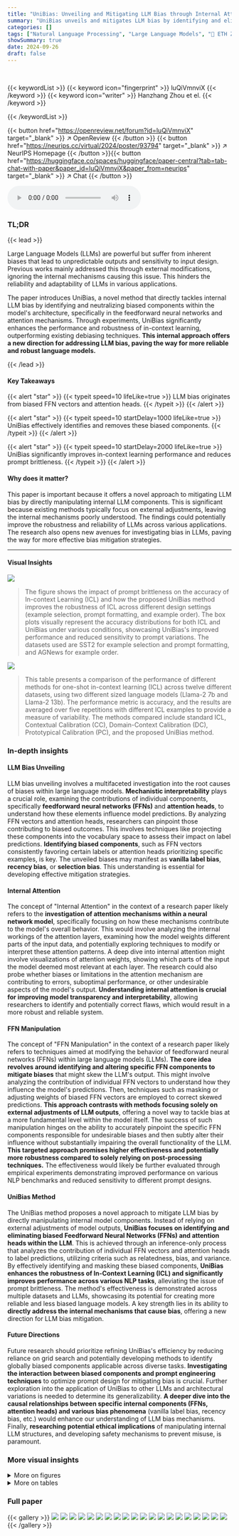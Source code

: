 ```yaml
---
title: "UniBias: Unveiling and Mitigating LLM Bias through Internal Attention and FFN Manipulation"
summary: "UniBias unveils and mitigates LLM bias by identifying and eliminating biased internal components (FFN vectors and attention heads), significantly improving in-context learning performance and robustne..."
categories: []
tags: ["Natural Language Processing", "Large Language Models", "🏢 ETH Zurich",]
showSummary: true
date: 2024-09-26
draft: false
---
```


<br>

{{< keywordList >}}
{{< keyword icon="fingerprint" >}} luQiVmnviX {{< /keyword >}}
{{< keyword icon="writer" >}} Hanzhang Zhou et el. {{< /keyword >}}
 
{{< /keywordList >}}

{{< button href="https://openreview.net/forum?id=luQiVmnviX" target="_blank" >}}
↗ OpenReview
{{< /button >}}
{{< button href="https://neurips.cc/virtual/2024/poster/93794" target="_blank" >}}
↗ NeurIPS Homepage
{{< /button >}}{{< button href="https://huggingface.co/spaces/huggingface/paper-central?tab=tab-chat-with-paper&paper_id=luQiVmnviX&paper_from=neurips" target="_blank" >}}
↗ Chat
{{< /button >}}



<audio controls>
    <source src="https://ai-paper-reviewer.com/luQiVmnviX/podcast.wav" type="audio/wav">
    Your browser does not support the audio element.
</audio>


### TL;DR


{{< lead >}}

Large Language Models (LLMs) are powerful but suffer from inherent biases that lead to unpredictable outputs and sensitivity to input design.  Previous works mainly addressed this through external modifications, ignoring the internal mechanisms causing this issue.  This hinders the reliability and adaptability of LLMs in various applications.

The paper introduces UniBias, a novel method that directly tackles internal LLM bias by identifying and neutralizing biased components within the model's architecture, specifically in the feedforward neural networks and attention mechanisms.  Through experiments, UniBias significantly enhances the performance and robustness of in-context learning, outperforming existing debiasing techniques.  **This internal approach offers a new direction for addressing LLM bias, paving the way for more reliable and robust language models.**

{{< /lead >}}


#### Key Takeaways

{{< alert "star" >}}
{{< typeit speed=10 lifeLike=true >}} LLM bias originates from biased FFN vectors and attention heads. {{< /typeit >}}
{{< /alert >}}

{{< alert "star" >}}
{{< typeit speed=10 startDelay=1000 lifeLike=true >}} UniBias effectively identifies and removes these biased components. {{< /typeit >}}
{{< /alert >}}

{{< alert "star" >}}
{{< typeit speed=10 startDelay=2000 lifeLike=true >}} UniBias significantly improves in-context learning performance and reduces prompt brittleness. {{< /typeit >}}
{{< /alert >}}

#### Why does it matter?
This paper is important because it offers a novel approach to mitigating LLM bias by directly manipulating internal LLM components. This is significant because existing methods typically focus on external adjustments, leaving the internal mechanisms poorly understood. The findings could potentially improve the robustness and reliability of LLMs across various applications.  The research also opens new avenues for investigating bias in LLMs, paving the way for more effective bias mitigation strategies.

------
#### Visual Insights



![](https://ai-paper-reviewer.com/luQiVmnviX/figures_1_1.jpg)

> The figure shows the impact of prompt brittleness on the accuracy of In-context Learning (ICL) and how the proposed UniBias method improves the robustness of ICL across different design settings (example selection, prompt formatting, and example order).  The box plots visually represent the accuracy distributions for both ICL and UniBias under various conditions, showcasing UniBias's improved performance and reduced sensitivity to prompt variations.  The datasets used are SST2 for example selection and prompt formatting, and AGNews for example order.





![](https://ai-paper-reviewer.com/luQiVmnviX/tables_7_1.jpg)

> This table presents a comparison of the performance of different methods for one-shot in-context learning (ICL) across twelve different datasets, using two different sized language models (Llama-2 7b and Llama-2 13b).  The performance metric is accuracy, and the results are averaged over five repetitions with different ICL examples to provide a measure of variability. The methods compared include standard ICL, Contextual Calibration (CC), Domain-Context Calibration (DC), Prototypical Calibration (PC), and the proposed UniBias method.





### In-depth insights


#### LLM Bias Unveiling
LLM bias unveiling involves a multifaceted investigation into the root causes of biases within large language models.  **Mechanistic interpretability** plays a crucial role, examining the contributions of individual components, specifically **feedforward neural networks (FFNs)** and **attention heads**, to understand how these elements influence model predictions.  By analyzing FFN vectors and attention heads, researchers can pinpoint those contributing to biased outcomes.  This involves techniques like projecting these components into the vocabulary space to assess their impact on label predictions.  **Identifying biased components**, such as FFN vectors consistently favoring certain labels or attention heads prioritizing specific examples, is key.  The unveiled biases may manifest as **vanilla label bias**, **recency bias**, or **selection bias**.  This understanding is essential for developing effective mitigation strategies.

#### Internal Attention
The concept of "Internal Attention" in the context of a research paper likely refers to the **investigation of attention mechanisms within a neural network model**, specifically focusing on how these mechanisms contribute to the model's overall behavior.  This would involve analyzing the internal workings of the attention layers, examining how the model weights different parts of the input data, and potentially exploring techniques to modify or interpret these attention patterns.  A deep dive into internal attention might involve visualizations of attention weights, showing which parts of the input the model deemed most relevant at each layer.  The research could also probe whether biases or limitations in the attention mechanism are contributing to errors, suboptimal performance, or other undesirable aspects of the model's output.  **Understanding internal attention is crucial for improving model transparency and interpretability**, allowing researchers to identify and potentially correct flaws, which would result in a more robust and reliable system.

#### FFN Manipulation
The concept of "FFN Manipulation" in the context of a research paper likely refers to techniques aimed at modifying the behavior of feedforward neural networks (FFNs) within large language models (LLMs).  **The core idea revolves around identifying and altering specific FFN components to mitigate biases** that might skew the LLM's output. This might involve analyzing the contribution of individual FFN vectors to understand how they influence the model's predictions.  Then, techniques such as masking or adjusting weights of biased FFN vectors are employed to correct skewed predictions. **This approach contrasts with methods focusing solely on external adjustments of LLM outputs**, offering a novel way to tackle bias at a more fundamental level within the model itself. The success of such manipulation hinges on the ability to accurately pinpoint the specific FFN components responsible for undesirable biases and then subtly alter their influence without substantially impairing the overall functionality of the LLM. **This targeted approach promises higher effectiveness and potentially more robustness compared to solely relying on post-processing techniques.**  The effectiveness would likely be further evaluated through empirical experiments demonstrating improved performance on various NLP benchmarks and reduced sensitivity to different prompt designs.

#### UniBias Method
The UniBias method proposes a novel approach to mitigate LLM bias by directly manipulating internal model components.  Instead of relying on external adjustments of model outputs, **UniBias focuses on identifying and eliminating biased Feedforward Neural Networks (FFNs) and attention heads within the LLM**. This is achieved through an inference-only process that analyzes the contribution of individual FFN vectors and attention heads to label predictions, utilizing criteria such as relatedness, bias, and variance. By effectively identifying and masking these biased components, **UniBias enhances the robustness of In-Context Learning (ICL) and significantly improves performance across various NLP tasks**, alleviating the issue of prompt brittleness.  The method's effectiveness is demonstrated across multiple datasets and LLMs, showcasing its potential for creating more reliable and less biased language models.  A key strength lies in its ability to **directly address the internal mechanisms that cause bias**, offering a new direction for LLM bias mitigation.

#### Future Directions
Future research should prioritize refining UniBias's efficiency by reducing reliance on grid search and potentially developing methods to identify globally biased components applicable across diverse tasks.  **Investigating the interaction between biased components and prompt engineering techniques** to optimize prompt design for mitigating bias is crucial.  Further exploration into the application of UniBias to other LLMs and architectural variations is needed to determine its generalizability.  **A deeper dive into the causal relationships between specific internal components (FFNs, attention heads) and various bias phenomena** (vanilla label bias, recency bias, etc.) would enhance our understanding of LLM bias mechanisms.  Finally, **researching potential ethical implications** of manipulating internal LLM structures, and developing safety mechanisms to prevent misuse, is paramount.


### More visual insights

<details>
<summary>More on figures
</summary>


![](https://ai-paper-reviewer.com/luQiVmnviX/figures_3_1.jpg)

> This figure shows the accumulated uncontextual FFN logits for different label names in a sentiment analysis task, along with their corresponding zero-shot prediction frequencies on the SST-2 dataset.  It demonstrates how the uncontextual accumulated FFN logits, reflecting the inherent bias of the LLM toward predicting certain label names without input context, correlate with prediction frequencies.  Labels with higher accumulated logits tend to have higher prediction frequencies.


![](https://ai-paper-reviewer.com/luQiVmnviX/figures_3_2.jpg)

> This figure shows the internal mechanism of recency bias in LLMs. It compares the behavior of a biased attention head (layer 16, head 29) and an unbiased attention head (layer 16, head 19) in terms of the attention weights assigned to examples at different positions and the label logits of the corresponding attention head's output. The biased attention head consistently assigns larger weights to the last example regardless of its label, demonstrating the recency bias. In contrast, the unbiased attention head assigns similar weights to both examples.


![](https://ai-paper-reviewer.com/luQiVmnviX/figures_4_1.jpg)

> This figure shows the internal mechanism of selection bias in LLMs. The leftmost subplot displays the accumulated FFN label logits, revealing an inherent bias favoring option A. The middle and rightmost subplots illustrate the attention weights assigned by a biased attention head (layer 24, head 29) to different option positions, both in the original and reversed option sequences.  The biased attention head consistently assigns higher weights to the first option, regardless of the ground truth label, thus revealing the positional bias which contributes to the selection bias.


![](https://ai-paper-reviewer.com/luQiVmnviX/figures_7_1.jpg)

> This figure compares the performance of different methods (ICL, CC, DC, PC, and UniBias) on three datasets (COPA, SST-2, and MMLU) under varying numbers of in-context learning (ICL) shots (0-shot, 1-shot, 2-shot, and 4-shot).  It visually demonstrates the effectiveness of the UniBias method in improving the accuracy and robustness of ICL across different shot settings and datasets. The results show that UniBias consistently outperforms other methods across all datasets and shot settings, highlighting its effectiveness in mitigating LLM bias.


![](https://ai-paper-reviewer.com/luQiVmnviX/figures_14_1.jpg)

> This figure compares the performance of the UniBias method against several baseline methods (ICL, CC, DC, and PC) across six different datasets (SST-2, WiC, COPA, MR, RTE, and the average performance across all datasets) using two different language models: GPT-J and GPT2-XL.  It shows the accuracy achieved by each method on each dataset, providing a visual representation of the relative effectiveness of UniBias compared to the baselines. The results clearly demonstrate UniBias' superiority over other methods across most datasets and language models.


![](https://ai-paper-reviewer.com/luQiVmnviX/figures_15_1.jpg)

> This figure shows the impact of support set size on the performance of the UniBias method. Two datasets, SST-2 and COPA, are used for evaluation.  The x-axis represents the support set size (number of samples per class), and the y-axis represents the accuracy.  The results indicate that performance generally improves with larger support sets but stabilizes beyond a certain point (around 20-30 samples per class).  In both datasets, UniBias consistently outperforms the standard ICL (In-context learning) method across all support set sizes.


![](https://ai-paper-reviewer.com/luQiVmnviX/figures_15_2.jpg)

> This figure shows the performance comparison of the UniBias method using unlabeled samples for the support set against the standard ICL and the original UniBias method. The x-axis represents the number of unlabeled samples multiplied by the number of classes, while the y-axis shows the accuracy. Two datasets, SST-2 and COPA, are included. The results suggest that using unlabeled samples in UniBias achieves similar performance compared to using labeled samples, which is beneficial when labeled data is scarce.


</details>




<details>
<summary>More on tables
</summary>


![](https://ai-paper-reviewer.com/luQiVmnviX/tables_8_1.jpg)
> This table presents a comparison of the performance of different methods on various NLP tasks using two different sizes of the Llama-2 language model.  The methods compared are standard In-Context Learning (ICL), Contextual Calibration (CC), Domain-Context Calibration (DC), Prototypical Calibration (PC), and the proposed UniBias method.  The performance is measured as accuracy, with mean and standard deviation calculated over five repetitions using different example sets for each task.

![](https://ai-paper-reviewer.com/luQiVmnviX/tables_9_1.jpg)
> This table presents a comparison of the performance of different methods on twelve datasets using two different Llama models (7B and 13B parameters).  The methods compared are the standard In-context Learning (ICL), Contextual Calibration (CC), Domain-Context Calibration (DC), Prototypical Calibration (PC), and the proposed UniBias method. The table shows the mean and standard deviation of accuracy across five repetitions, each with different in-context learning examples.  This allows for an assessment of the robustness and effectiveness of each method across various datasets and model sizes.

![](https://ai-paper-reviewer.com/luQiVmnviX/tables_13_1.jpg)
> This table lists the twelve datasets used in the UniBias experiments, categorized by task (sentiment classification, topic classification, natural language inference, reasoning, and word disambiguation).  For each dataset, the number of classes and the size of the test set are provided.  The datasets represent a diverse range of natural language processing tasks and are used to demonstrate the effectiveness of UniBias across various scenarios.

![](https://ai-paper-reviewer.com/luQiVmnviX/tables_16_1.jpg)
> This table presents a comparison of the performance of different methods on twelve datasets using two different Llama models. The performance metric is one-shot in-context learning (ICL) accuracy.  The methods compared are standard ICL, Contextual Calibration (CC), Domain-Context Calibration (DC), Prototypical Calibration (PC), and the proposed UniBias method.  Results are averaged over five runs with different example sets and show the mean and standard deviation of the accuracy for each method on each dataset.

![](https://ai-paper-reviewer.com/luQiVmnviX/tables_17_1.jpg)
> This table presents a comparison of the performance of different methods (ICL, CC, DC, PC, UniBias) on 12 different NLP datasets using two different Llama language models (7B and 13B parameters).  The results are averaged over five repetitions with different in-context learning (ICL) examples, showing the mean accuracy and standard deviation for each method and dataset. This allows for a comprehensive comparison of the effectiveness of each method across various tasks and model sizes.

![](https://ai-paper-reviewer.com/luQiVmnviX/tables_17_2.jpg)
> This table presents a comparison of the performance of one-shot in-context learning (ICL) across various datasets using two different Llama models (Llama-2 7b and Llama-2 13b).  Multiple methods are compared, including standard ICL and several debiasing/calibration techniques. The results are averaged over five repetitions to account for variance introduced by selecting different in-context learning examples. Mean accuracy and standard deviation are reported for each method/dataset combination.

</details>




### Full paper

{{< gallery >}}
<img src="https://ai-paper-reviewer.com/luQiVmnviX/1.png" class="grid-w50 md:grid-w33 xl:grid-w25" />
<img src="https://ai-paper-reviewer.com/luQiVmnviX/2.png" class="grid-w50 md:grid-w33 xl:grid-w25" />
<img src="https://ai-paper-reviewer.com/luQiVmnviX/3.png" class="grid-w50 md:grid-w33 xl:grid-w25" />
<img src="https://ai-paper-reviewer.com/luQiVmnviX/4.png" class="grid-w50 md:grid-w33 xl:grid-w25" />
<img src="https://ai-paper-reviewer.com/luQiVmnviX/5.png" class="grid-w50 md:grid-w33 xl:grid-w25" />
<img src="https://ai-paper-reviewer.com/luQiVmnviX/6.png" class="grid-w50 md:grid-w33 xl:grid-w25" />
<img src="https://ai-paper-reviewer.com/luQiVmnviX/7.png" class="grid-w50 md:grid-w33 xl:grid-w25" />
<img src="https://ai-paper-reviewer.com/luQiVmnviX/8.png" class="grid-w50 md:grid-w33 xl:grid-w25" />
<img src="https://ai-paper-reviewer.com/luQiVmnviX/9.png" class="grid-w50 md:grid-w33 xl:grid-w25" />
<img src="https://ai-paper-reviewer.com/luQiVmnviX/10.png" class="grid-w50 md:grid-w33 xl:grid-w25" />
<img src="https://ai-paper-reviewer.com/luQiVmnviX/11.png" class="grid-w50 md:grid-w33 xl:grid-w25" />
<img src="https://ai-paper-reviewer.com/luQiVmnviX/12.png" class="grid-w50 md:grid-w33 xl:grid-w25" />
<img src="https://ai-paper-reviewer.com/luQiVmnviX/13.png" class="grid-w50 md:grid-w33 xl:grid-w25" />
<img src="https://ai-paper-reviewer.com/luQiVmnviX/14.png" class="grid-w50 md:grid-w33 xl:grid-w25" />
<img src="https://ai-paper-reviewer.com/luQiVmnviX/15.png" class="grid-w50 md:grid-w33 xl:grid-w25" />
<img src="https://ai-paper-reviewer.com/luQiVmnviX/16.png" class="grid-w50 md:grid-w33 xl:grid-w25" />
<img src="https://ai-paper-reviewer.com/luQiVmnviX/17.png" class="grid-w50 md:grid-w33 xl:grid-w25" />
<img src="https://ai-paper-reviewer.com/luQiVmnviX/18.png" class="grid-w50 md:grid-w33 xl:grid-w25" />
<img src="https://ai-paper-reviewer.com/luQiVmnviX/19.png" class="grid-w50 md:grid-w33 xl:grid-w25" />
<img src="https://ai-paper-reviewer.com/luQiVmnviX/20.png" class="grid-w50 md:grid-w33 xl:grid-w25" />
{{< /gallery >}}